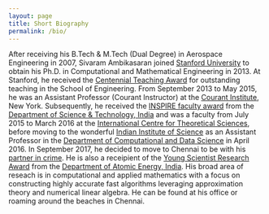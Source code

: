 ```yaml
---
layout: page
title: Short Biography
permalink: /bio/
---
```


After receiving his B.Tech & M.Tech (Dual Degree) in Aerospace Engineering in 2007, Sivaram Ambikasaran joined [Stanford University](https://www.stanford.edu) to obtain his Ph.D. in Computational and Mathematical Engineering in 2013. At Stanford, he received the [Centennial Teaching Award](http://news.stanford.edu/news/2009/june17/taprizes-061709.html) for outstanding teaching in the School of Engineering. From September 2013 to May 2015, he was an Assistant Professor (Courant Instructor) at the [Courant Institute](https://www.cims.nyu.edu), New York. Subsequently, he received the [INSPIRE faculty award](http://www.inspire-dst.gov.in/July2014_session_II.pdf) from the [Department of Science & Technology, India](http://www.dst.gov.in/) and was a faculty from July 2015 to March 2016 at the [International Centre for Theoretical Sciences](https://www.icts.res.in/), before moving to the wonderful [Indian Institute of Science](https://iisc.ac.in) as an Assistant Professor in the [Department of Computational and Data Science](http://cds.iisc.ac.in/) in April 2016. In September 2017, he decided to move to Chennai to be with his [partner in crime](https://mech.iitm.ac.in/meiitm/personnal/dr-krithika-narayanaswamy/). He is also a receipient of the [Young Scientist Research Award](https://brns.res.in/brns_rp.php) from the [Department of Atomic Energy, India](http://dae.nic.in/). His broad area of reseach is in computational and applied mathematics with a focus on constructing highly accurate fast algorithms leveraging approximation theory and numerical linear algebra. He can be found at his office or roaming around the beaches in Chennai.